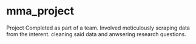 # mma_project
Project Completed as part of a team. Involved meticulously scraping data from the interent. cleaning said data and anwsering research questions.
